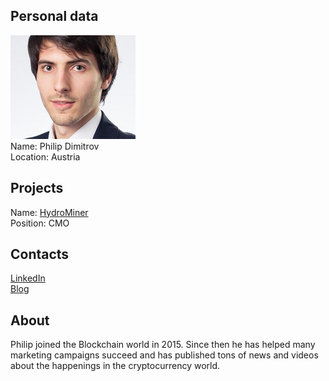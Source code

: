 ## Personal data
![philip dimitrov photo](photo/philip_dimitrov.jpg)  
Name:   Philip Dimitrov  
Location: Austria  
## Projects 
Name: [HydroMiner](../projects/hydrominer.md)  
Position: CMO   
## Contacts
[LinkedIn](https://www.linkedin.com/in/philip-dimitrov-1423b8b7/)    
[Blog](https://medium.com/@philip.v.dimitrov)
## About
Philip joined the Blockchain world in 2015. Since then he has helped many marketing campaigns succeed and has published tons of news and videos about the happenings in the cryptocurrency world.
